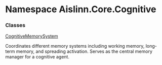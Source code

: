 # <a id="Aislinn_Core_Cognitive"></a> Namespace Aislinn.Core.Cognitive

### Classes

 [CognitiveMemorySystem](Aislinn.Core.Cognitive.CognitiveMemorySystem.md)

Coordinates different memory systems including working memory, long-term memory,
and spreading activation. Serves as the central memory manager for a cognitive agent.

